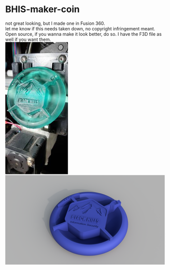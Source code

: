 # BHIS-maker-coin
not great looking, but I made one in Fusion 360.  
let me know if this needs taken down, no copyright infringement meant. Open source, if you wanna make it look better, do so. I have the F3D file as well if you want them.  
![](./resin_print.jpg)
![](./bhis_coin_2021-Oct-16_03-27-10AM-000_CustomizedView35261618836_png.png)
